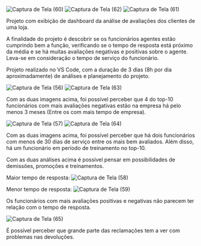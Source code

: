![Captura de Tela (60)](https://github.com/Math2403/Analise-de-Dados-Avalia-o-Clientes/assets/159629879/a1a2243f-841e-4dae-8d91-4cc2bd179112)
![Captura de Tela (62)](https://github.com/Math2403/Analise-de-Dados-Avalia-o-Clientes/assets/159629879/874a4a73-c39a-4334-a2d2-57da14439884)
![Captura de Tela (61)](https://github.com/Math2403/Analise-de-Dados-Avalia-o-Clientes/assets/159629879/77aa2fd0-b5d3-46aa-ab3b-5e5d7cf31b32)

Projeto com exibição de dashboard da análise de avaliações dos clientes de uma loja.

A finalidade do projeto é descobrir se os funcionários agentes estão cumprindo bem a função, verificando se o tempo de resposta está próximo da média e se há muitas avaliações negativas e positivas sobre o agente.
Leva-se em consideração o tempo de serviço do funcionário. 

Projeto realizado no VS Code, com a duração de 3 dias (8h por dia aproximadamente) de análises e planejamento do projeto.

![Captura de Tela (56)](https://github.com/Math2403/Analise-de-Dados-Avalia-o-Clientes/assets/159629879/c2509697-5038-4d67-a248-143a2569884e)
![Captura de Tela (63)](https://github.com/Math2403/Analise-de-Dados-Avalia-o-Clientes/assets/159629879/4033abb4-dcbe-4a23-8eec-50338f8fa498)

Com as duas imagens acima, foi possível perceber que 4 do top-10 funcionários com mais avaliações negativas estão na empresa há pelo menos 3 meses (Entre os com mais tempo de empresa).

![Captura de Tela (57)](https://github.com/Math2403/Analise-de-Dados-Avalia-o-Clientes/assets/159629879/a9026741-1bc0-4bec-aef3-7e342c2072c6)
![Captura de Tela (64)](https://github.com/Math2403/Analise-de-Dados-Avalia-o-Clientes/assets/159629879/2e6430c9-c136-4610-961a-87a9dcf216d8)

Com as duas imagens acima, foi possível perceber que há dois funcionários com menos de 30 dias de serviço entre os mais bem avaliados. Além disso, há um funcionário em período de treinamento no top-10.

Com as duas análises acima é possível pensar em possibilidades de demissões, promoções e treinamentos.

Maior tempo de resposta:
![Captura de Tela (58)](https://github.com/Math2403/Analise-de-Dados-Avalia-o-Clientes/assets/159629879/8d0cccd1-9d4d-45c0-a565-f88b16e9b987)

Menor tempo de resposta:
![Captura de Tela (59)](https://github.com/Math2403/Analise-de-Dados-Avalia-o-Clientes/assets/159629879/6da2f708-7941-401a-8b3e-bb35a6a49b94)

Os funcionários com mais avaliações positivas e negativas não parecem ter relação com o tempo de resposta.

![Captura de Tela (65)](https://github.com/Math2403/Analise-de-Dados-Avalia-o-Clientes/assets/159629879/ffb0319c-b0ae-4673-9509-ff986092c891)

É possível perceber que grande parte das reclamações tem a ver com problemas nas devoluções. 









